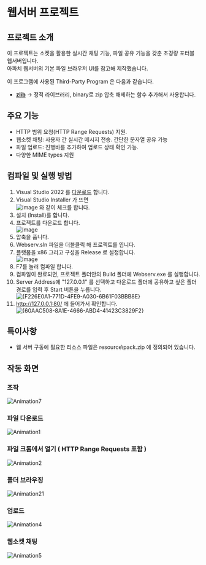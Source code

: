 # 웹서버 프로젝트

## 프로젝트 소개
이 프로젝트는 소켓을 활용한 실시간 채팅 기능, 파일 공유 기능을 갖춘 초경량 포터블 웹서버입니다.<br>
아파치 웹서버의 기본 파일 브라우저 UI를 참고해 제작했습니다.<br>
  
이 프로그램에 사용된 Third-Party Program 은 다음과 같습니다.
- [**zlib**](https://zlib.net) → 정적 라이브러리, binary로 zip 압축 해제하는 함수 추가해서 사용합니다.<br>

## 주요 기능
- HTTP 범위 요청(HTTP Range Requests) 지원.
- 웹소켓 채팅: 사용자 간 실시간 메시지 전송. 간단한 문자열 공유 가능
- 파일 업로드: 진행바를 추가하여 업로드 상태 확인 가능.
- 다양한 MIME types 지원

## 컴파일 및 실행 방법
1. Visual Studio 2022 를 [다운로드](https://visualstudio.microsoft.com/ko/thank-you-downloading-visual-studio/?sku=Community&channel=Release&version=VS2022) 합니다.<br>
2. Visual Studio Installer 가 뜨면 <br>
![image](https://github.com/user-attachments/assets/1a041214-bb2a-40d8-a113-f55b0b1a441f) 와 같이 체크를 합니다.<br>
3. 설치 (Install)를 합니다.<br>
4. 프로젝트를 다운로드 합니다.<br>
![image](https://github.com/user-attachments/assets/f2daac49-78f8-481a-9659-af82b2057f59)
5. 압축을 풉니다.<br>
6. Webserv.sln 파일을 더블클릭 해 프로젝트를 엽니다.<br>
7. 플랫폼을 x86 그리고 구성을 Release 로 설정합니다.<br>
![image](https://github.com/user-attachments/assets/7226232f-2a41-4020-a3c1-3da166fd208e)
8. F7를 눌러 컴파일 합니다.<br>
9. 컴파일이 완료되면, 프로젝트 폴더안의 Build 폴더에 Webserv.exe 를 실행합니다.<br>
10. Server Address에 "127.0.0.1" 를 선택하고 다운로드 폴더에 공유하고 싶은 폴더 경로를 입력 후 Start 버튼을 누릅니다.<br>
![{F226E0A1-771D-4FE9-A030-6B61F03BBB8E}](https://github.com/user-attachments/assets/fea4ebd8-c6af-4ecf-86bf-7e94a8e863ac)
11. http://127.0.0.1:80/ 에 들어가서 확인합니다.<br>
![{60AAC508-8A1E-4666-ABD4-41423C3829F2}](https://github.com/user-attachments/assets/55efc268-dc27-4b5c-9898-e44f71e952b6)

## 특이사항
- 웹 서버 구동에 필요한 리소스 파일은 resource\pack.zip 에 정의되어 있습니다.

## 작동 화면 
### 조작
![Animation7](https://github.com/user-attachments/assets/9504fbea-7208-41b5-b3f6-099441847f9a)
### 파일 다운로드
![Animation1](https://github.com/user-attachments/assets/f9fc6b25-a15d-4786-9a3c-6622ddea56ba)
### 파일 크롬에서 열기 ( HTTP Range Requests 포함 )
![Animation2](https://github.com/user-attachments/assets/cebf413e-d2cd-434d-a313-acfa95ddab19)
### 폴더 브라우징
![Animation21](https://github.com/user-attachments/assets/8cb36ba6-7303-403b-ba59-da8312b27ad5)
### 업로드
![Animation4](https://github.com/user-attachments/assets/dfff2fb3-3560-408b-a4c3-a23b07e6ca7f)
### 웹소켓 채팅
![Animation5](https://github.com/user-attachments/assets/3b737056-a8de-4d98-8199-43171004fd19)
